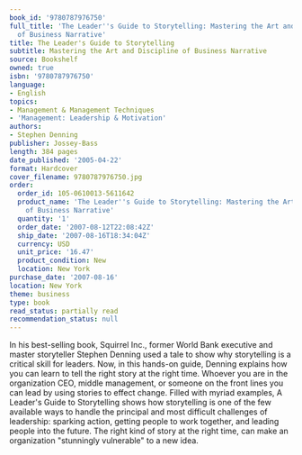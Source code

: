 ```yaml
---
book_id: '9780787976750'
full_title: 'The Leader''s Guide to Storytelling: Mastering the Art and Discipline
  of Business Narrative'
title: The Leader's Guide to Storytelling
subtitle: Mastering the Art and Discipline of Business Narrative
source: Bookshelf
owned: true
isbn: '9780787976750'
language:
- English
topics:
- Management & Management Techniques
- 'Management: Leadership & Motivation'
authors:
- Stephen Denning
publisher: Jossey-Bass
length: 384 pages
date_published: '2005-04-22'
format: Hardcover
cover_filename: 9780787976750.jpg
order:
  order_id: 105-0610013-5611642
  product_name: 'The Leader''s Guide to Storytelling: Mastering the Art and Discipline
    of Business Narrative'
  quantity: '1'
  order_date: '2007-08-12T22:08:42Z'
  ship_date: '2007-08-16T18:34:04Z'
  currency: USD
  unit_price: '16.47'
  product_condition: New
  location: New York
purchase_date: '2007-08-16'
location: New York
theme: business
type: book
read_status: partially read
recommendation_status: null
---
```

In his best-selling book, Squirrel Inc., former World Bank executive and master storyteller Stephen Denning used a tale to show why storytelling is a critical skill for leaders. Now, in this hands-on guide, Denning explains how you can learn to tell the right story at the right time. Whoever you are in the organization CEO, middle management, or someone on the front lines you can lead by using stories to effect change. Filled with myriad examples, A Leader's Guide to Storytelling shows how storytelling is one of the few available ways to handle the principal and most difficult challenges of leadership: sparking action, getting people to work together, and leading people into the future. The right kind of story at the right time, can make an organization "stunningly vulnerable" to a new idea.
